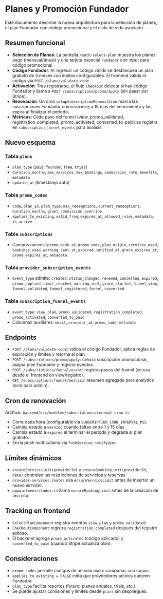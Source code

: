 # Planes y Promoción Fundador

Este documento describe la nueva arquitectura para la selección de planes, el plan Fundador con código promocional y el ciclo de vida asociado.

## Resumen funcional

- **Selección de Planes**: La pantalla `/auth/select-plan` muestra los planes pago (mensual/anual) y una tarjeta especial `Fundador` con input para código promocional.
- **Código Fundador**: Al ingresar un código válido se desbloquea un plan gratuito de 3 meses con límites configurables. El frontend valida el código via `POST /plans/validate-code`.
- **Activación**: Tras registrarse, el flujo `Checkout` detecta si hay código Fundador y llama a `POST /subscriptions/promo/apply` (sin pasar por Stripe).
- **Renovación**: Un cron `setupSubscriptionRenewalCron` marca las suscripciones Fundador como `warning` a 15 días del vencimiento y las expira al finalizar el periodo.
- **Métricas**: Cada paso del funnel (view, promo_validated, registration_completed, promo_activated, converted_to_paid) se registra en `subscription_funnel_events` para análisis.

## Nuevo esquema

### Tabla `plans`

- `plan_type` (`paid`, `founder`, `free`, `trial`)
- `duration_months`, `max_services`, `max_bookings`, `commission_rate`, `benefits`, `metadata`
- `updated_at` (timestamp auto)

### Tabla `promo_codes`

- `code`, `plan_id`, `plan_type`, `max_redemptions`, `current_redemptions`, `duration_months`, `grant_commission_override`
- `applies_to_existing`, `valid_from`, `expires_at`, `allowed_roles`, `metadata`, `is_active`

### Tabla `subscriptions`

- Campos nuevos: `promo_code_id`, `promo_code`, `plan_origin`, `services_used`, `bookings_used`, `warning_sent_at`, `expired_notified_at`, `grace_expires_at`, `promo_expires_at`, `metadata`

### Tabla `provider_subscription_events`

- `event_type` admite: `created`, `status_changed`, `renewed`, `cancelled`, `expired`, `promo_applied`, `limit_reached`, `warning_sent`, `grace_started`, `funnel_view`, `funnel_validated`, `funnel_registered`, `funnel_converted`.

### Tabla `subscription_funnel_events`

- `event_type`: `view_plan`, `promo_validated`, `registration_completed`, `promo_activated`, `converted_to_paid`
- Columnas auxiliares: `email`, `provider_id`, `promo_code`, `metadata`

## Endpoints

- `POST /plans/validate-code`: valida el código Fundador, aplica reglas de expiración y límites y retorna el plan.
- `POST /subscriptions/promo/apply`: crea la suscripción promocional, asigna plan Fundador y registra eventos.
- `POST /subscriptions/funnel/event`: registra pasos del funnel (se usa desde el frontend en view/registro).
- `GET /subscriptions/funnel/metrics`: resumen agregado para analytics (solo para admin).

## Cron de renovación

Archivo: `backend/src/modules/subscriptions/renewal-cron.ts`

- Corre cada hora (configurable via `SUBSCRIPTION_CRON_INTERVAL_MS`).
- Cambia estado a `warning` cuando faltan entre 1 y 15 días.
- Cambia estado a `expired` al terminar el periodo y degrada al plan gratuito.
- Envía push notifications via `PushService.notifyUser`.

## Límites dinámicos

- `ensureServiceLimit(providerId)` y `ensureBookingLimit(providerId, date)` controlan las restricciones de servicios y reservas.
- `provider-services.routes` usa `ensureServiceLimit` antes de insertar un nuevo servicio.
- `appointments/index.ts` llama `ensureBookingLimit` antes de la creación de una cita.

## Tracking en frontend

- `SelectPlanComponent` registra eventos `view_plan` y `promo_validated`.
- `CheckoutComponent` registra `registration_completed` después del registro exitoso.
- El backend agrega `promo_activated` (código aplicado) y `converted_to_paid` (cuando Stripe actualiza plan).

## Consideraciones

- `promo_codes` permite códigos de un solo uso o campañas con cupos.
- `applies_to_existing = FALSE` evita que proveedores activos canjeen Fundador.
- `plan_type` facilita reportes (futuro: planes anuales, trials, etc.).
- Se puede ajustar comisiones y límites desde `plans` sin despliegues.


